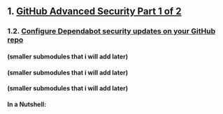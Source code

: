 ## 1. [GitHub Advanced Security Part 1 of 2](https://learn.microsoft.com/en-us/training/paths/github-advanced-security/)

### 1.2. [Configure Dependabot security updates on your GitHub repo](https://learn.microsoft.com/en-us/training/modules/configure-dependabot-security-updates-on-github-repo/)

#### (smaller submodules that i will add later)
#### (smaller submodules that i will add later)
#### (smaller submodules that i will add later)

#### In a Nutshell:

